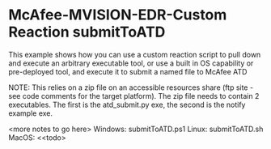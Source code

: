 # McAfee-MVISION-EDR-Custom Reaction submitToATD

This example shows how you can use a custom reaction script to pull down and execute an arbitrary executable tool, or use a built in OS capability or pre-deployed tool, and execute it to submit a named file to McAfee ATD

NOTE: This relies on a zip file on an accessible resources share (ftp site - see code comments for the target platform).
The zip file needs to contain 2 executables. The first is the atd_submit.py exe, the second is the notify example exe.

&lt;more notes to go here&gt;
Windows: submitToATD.ps1
Linux: submitToATD.sh
MacOS: <&lt;todo&gt;